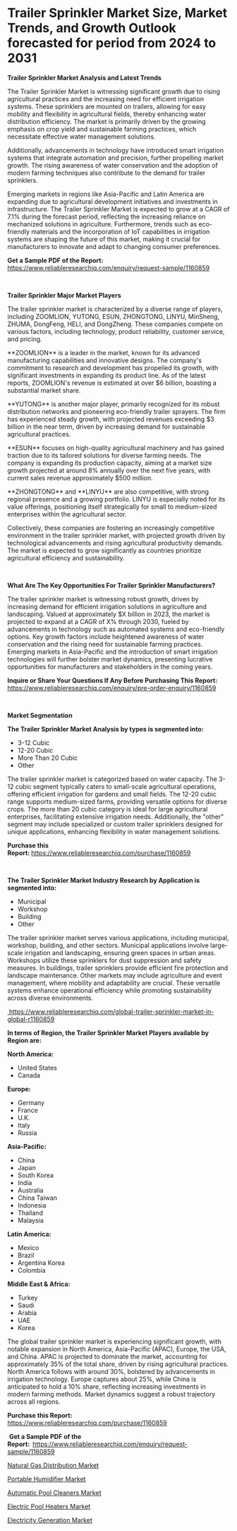 <p><h1>Trailer Sprinkler Market Size, Market Trends, and Growth Outlook forecasted for period from 2024 to 2031</h1></p><p><strong>Trailer Sprinkler Market Analysis and Latest Trends</strong></p>
<p><p>The Trailer Sprinkler Market is witnessing significant growth due to rising agricultural practices and the increasing need for efficient irrigation systems. These sprinklers are mounted on trailers, allowing for easy mobility and flexibility in agricultural fields, thereby enhancing water distribution efficiency. The market is primarily driven by the growing emphasis on crop yield and sustainable farming practices, which necessitate effective water management solutions.</p><p>Additionally, advancements in technology have introduced smart irrigation systems that integrate automation and precision, further propelling market growth. The rising awareness of water conservation and the adoption of modern farming techniques also contribute to the demand for trailer sprinklers. </p><p>Emerging markets in regions like Asia-Pacific and Latin America are expanding due to agricultural development initiatives and investments in infrastructure. The Trailer Sprinkler Market is expected to grow at a CAGR of 7.1% during the forecast period, reflecting the increasing reliance on mechanized solutions in agriculture. Furthermore, trends such as eco-friendly materials and the incorporation of IoT capabilities in irrigation systems are shaping the future of this market, making it crucial for manufacturers to innovate and adapt to changing consumer preferences.</p></p>
<p><strong>Get a Sample PDF of the Report:&nbsp;</strong> <a href="https://www.reliableresearchiq.com/enquiry/request-sample/1160859?utm_campaign=104&utm_medium=2&utm_source=Github&utm_content=ia&utm_term=17112024&utm_id=trailer-sprinkler">https://www.reliableresearchiq.com/enquiry/request-sample/1160859</a></p>
<p>&nbsp;</p>
<p><strong>Trailer Sprinkler Major Market Players</strong></p>
<p><p>The trailer sprinkler market is characterized by a diverse range of players, including ZOOMLION, YUTONG, ESUN, ZHONGTONG, LINYU, MinSheng, ZHUMA, DongFeng, HELI, and DongZheng. These companies compete on various factors, including technology, product reliability, customer service, and pricing.</p><p>**ZOOMLION** is a leader in the market, known for its advanced manufacturing capabilities and innovative designs. The company's commitment to research and development has propelled its growth, with significant investments in expanding its product line. As of the latest reports, ZOOMLION's revenue is estimated at over $6 billion, boasting a substantial market share.</p><p>**YUTONG** is another major player, primarily recognized for its robust distribution networks and pioneering eco-friendly trailer sprayers. The firm has experienced steady growth, with projected revenues exceeding $3 billion in the near term, driven by increasing demand for sustainable agricultural practices.</p><p>**ESUN** focuses on high-quality agricultural machinery and has gained traction due to its tailored solutions for diverse farming needs. The company is expanding its production capacity, aiming at a market size growth projected at around 8% annually over the next five years, with current sales revenue approximately $500 million.</p><p>**ZHONGTONG** and **LINYU** are also competitive, with strong regional presence and a growing portfolio. LINYU is especially noted for its value offerings, positioning itself strategically for small to medium-sized enterprises within the agricultural sector.</p><p>Collectively, these companies are fostering an increasingly competitive environment in the trailer sprinkler market, with projected growth driven by technological advancements and rising agricultural productivity demands. The market is expected to grow significantly as countries prioritize agricultural efficiency and sustainability.</p></p>
<p>&nbsp;</p>
<p><strong>What Are The Key Opportunities For Trailer Sprinkler Manufacturers?</strong></p>
<p><p>The trailer sprinkler market is witnessing robust growth, driven by increasing demand for efficient irrigation solutions in agriculture and landscaping. Valued at approximately $X billion in 2023, the market is projected to expand at a CAGR of X% through 2030, fueled by advancements in technology such as automated systems and eco-friendly options. Key growth factors include heightened awareness of water conservation and the rising need for sustainable farming practices. Emerging markets in Asia-Pacific and the introduction of smart irrigation technologies will further bolster market dynamics, presenting lucrative opportunities for manufacturers and stakeholders in the coming years.</p></p>
<p><strong>Inquire or Share Your Questions If Any Before Purchasing This Report:</strong> <a href="https://www.reliableresearchiq.com/enquiry/pre-order-enquiry/1160859?utm_campaign=104&utm_medium=2&utm_source=Github&utm_content=ia&utm_term=17112024&utm_id=trailer-sprinkler">https://www.reliableresearchiq.com/enquiry/pre-order-enquiry/1160859</a></p>
<p>&nbsp;</p>
<p><strong>Market Segmentation</strong></p>
<p><strong>The Trailer Sprinkler Market Analysis by types is segmented into:</strong></p>
<p><ul><li>3-12 Cubic</li><li>12-20 Cubic</li><li>More Than 20 Cubic</li><li>Other</li></ul></p>
<p><p>The trailer sprinkler market is categorized based on water capacity. The 3-12 cubic segment typically caters to small-scale agricultural operations, offering efficient irrigation for gardens and small fields. The 12-20 cubic range supports medium-sized farms, providing versatile options for diverse crops. The more than 20 cubic category is ideal for large agricultural enterprises, facilitating extensive irrigation needs. Additionally, the "other" segment may include specialized or custom trailer sprinklers designed for unique applications, enhancing flexibility in water management solutions.</p></p>
<p><strong>Purchase this Report:&nbsp;</strong><a href="https://www.reliableresearchiq.com/purchase/1160859?utm_campaign=104&utm_medium=2&utm_source=Github&utm_content=ia&utm_term=17112024&utm_id=trailer-sprinkler">https://www.reliableresearchiq.com/purchase/1160859</a></p>
<p>&nbsp;</p>
<p><strong>The Trailer Sprinkler Market Industry Research by Application is segmented into:</strong></p>
<p><ul><li>Municipal</li><li>Workshop</li><li>Building</li><li>Other</li></ul></p>
<p><p>The trailer sprinkler market serves various applications, including municipal, workshop, building, and other sectors. Municipal applications involve large-scale irrigation and landscaping, ensuring green spaces in urban areas. Workshops utilize these sprinklers for dust suppression and safety measures. In buildings, trailer sprinklers provide efficient fire protection and landscape maintenance. Other markets may include agriculture and event management, where mobility and adaptability are crucial. These versatile systems enhance operational efficiency while promoting sustainability across diverse environments.</p></p>
<p><a href="https://www.reliableresearchiq.com/global-trailer-sprinkler-market-in-global-r1160859?utm_campaign=104&utm_medium=2&utm_source=Github&utm_content=ia&utm_term=17112024&utm_id=trailer-sprinkler">&nbsp;https://www.reliableresearchiq.com/global-trailer-sprinkler-market-in-global-r1160859</a></p>
<p><strong>In terms of Region, the Trailer Sprinkler Market Players available by Region are:</strong></p>
<p>
    <p> <strong> North America: </strong>
        <ul>
            <li>United States</li>
            <li>Canada</li>
        </ul>
        </p> 
    <p> <strong> Europe: </strong>
        <ul>
            <li>Germany</li>
            <li>France</li>
            <li>U.K.</li>
            <li>Italy</li>
            <li>Russia</li>
        </ul>
        </p> 
    <p> <strong> Asia-Pacific: </strong>
        <ul>
            <li>China</li>
            <li>Japan</li>
            <li>South Korea</li>
            <li>India</li>
            <li>Australia</li>
            <li>China Taiwan</li>
            <li>Indonesia</li>
            <li>Thailand</li>
            <li>Malaysia</li>
        </ul>
        </p> 
    <p> <strong> Latin America: </strong>
        <ul>
            <li>Mexico</li>
            <li>Brazil</li>
            <li>Argentina Korea</li>
            <li>Colombia</li>
        </ul>
        </p> 
    <p> <strong> Middle East & Africa: </strong>
        <ul>
            <li>Turkey</li>
            <li>Saudi</li>
            <li>Arabia</li>
            <li>UAE</li>
            <li>Korea</li>
        </ul>
    </p>
    </p>
<p><p>The global trailer sprinkler market is experiencing significant growth, with notable expansion in North America, Asia-Pacific (APAC), Europe, the USA, and China. APAC is projected to dominate the market, accounting for approximately 35% of the total share, driven by rising agricultural practices. North America follows with around 30%, bolstered by advancements in irrigation technology. Europe captures about 25%, while China is anticipated to hold a 10% share, reflecting increasing investments in modern farming methods. Market dynamics suggest a robust trajectory across all regions.</p></p>
<p><strong>Purchase this Report: </strong><a href="https://www.reliableresearchiq.com/purchase/1160859?utm_campaign=104&utm_medium=2&utm_source=Github&utm_content=ia&utm_term=17112024&utm_id=trailer-sprinkler">https://www.reliableresearchiq.com/purchase/1160859</a></p>
<p>&nbsp;<strong>Get a Sample PDF of the Report:&nbsp;&nbsp;</strong><a href="https://www.reliableresearchiq.com/enquiry/request-sample/1160859?utm_campaign=104&utm_medium=2&utm_source=Github&utm_content=ia&utm_term=17112024&utm_id=trailer-sprinkler">https://www.reliableresearchiq.com/enquiry/request-sample/1160859</a></p>
<p><strong></strong></p>
<p><p><a href="https://issuu.com/reportprime-2/docs/natural-gas-distribution-market-siz_ab1755b246393f?utm_campaign=104&utm_medium=2&utm_source=Github&utm_content=ia&utm_term=17112024&utm_id=trailer-sprinkler">Natural Gas Distribution Market</a></p><p><a href="https://www.linkedin.com/pulse/portable-humidifier-industry-resonance-53-amplification-ikgne?utm_campaign=104&utm_medium=2&utm_source=Github&utm_content=ia&utm_term=17112024&utm_id=trailer-sprinkler">Portable Humidifier Market</a></p><p><a href="https://www.linkedin.com/pulse/automatic-pool-cleaners-value-chain-analysis-from-raw-materials-0yebe?utm_campaign=104&utm_medium=2&utm_source=Github&utm_content=ia&utm_term=17112024&utm_id=trailer-sprinkler">Automatic Pool Cleaners Market</a></p><p><a href="https://www.linkedin.com/pulse/electric-pool-heaters-market-segmentation-applications-types-81aue?utm_campaign=104&utm_medium=2&utm_source=Github&utm_content=ia&utm_term=17112024&utm_id=trailer-sprinkler">Electric Pool Heaters Market</a></p><p><a href="https://issuu.com/reportprime-2/docs/electricity-generation-market-size-_29a790622aeb93?utm_campaign=104&utm_medium=2&utm_source=Github&utm_content=ia&utm_term=17112024&utm_id=trailer-sprinkler">Electricity Generation Market</a></p></p>
